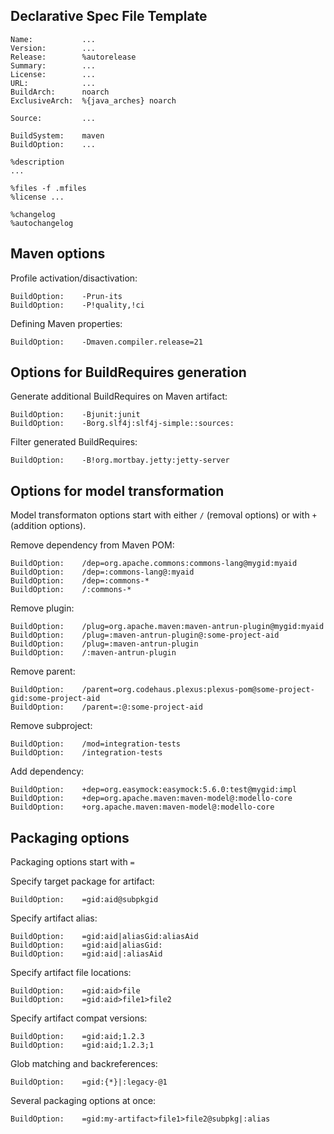 Declarative Spec File Template
------------------------------

```
Name:           ...
Version:        ...
Release:        %autorelease
Summary:        ...
License:        ...
URL:            ...
BuildArch:      noarch
ExclusiveArch:  %{java_arches} noarch

Source:         ...

BuildSystem:    maven
BuildOption:    ...

%description
...

%files -f .mfiles
%license ...

%changelog
%autochangelog
```


Maven options
-------------

Profile activation/disactivation:

    BuildOption:    -Prun-its
    BuildOption:    -P!quality,!ci

Defining Maven properties:

    BuildOption:    -Dmaven.compiler.release=21


Options for BuildRequires generation
------------------------------------

Generate additional BuildRequires on Maven artifact:

    BuildOption:    -Bjunit:junit
    BuildOption:    -Borg.slf4j:slf4j-simple::sources:

Filter generated BuildRequires:

    BuildOption:    -B!org.mortbay.jetty:jetty-server


Options for model transformation
--------------------------------

Model transformaton options start with either `/` (removal options) or
with `+` (addition options).

Remove dependency from Maven POM:

    BuildOption:    /dep=org.apache.commons:commons-lang@mygid:myaid
    BuildOption:    /dep=:commons-lang@:myaid
    BuildOption:    /dep=:commons-*
    BuildOption:    /:commons-*

Remove plugin:

    BuildOption:    /plug=org.apache.maven:maven-antrun-plugin@mygid:myaid
    BuildOption:    /plug=:maven-antrun-plugin@:some-project-aid
    BuildOption:    /plug=:maven-antrun-plugin
    BuildOption:    /:maven-antrun-plugin

Remove parent:

    BuildOption:    /parent=org.codehaus.plexus:plexus-pom@some-project-gid:some-project-aid
    BuildOption:    /parent=:@:some-project-aid

Remove subproject:

    BuildOption:    /mod=integration-tests
    BuildOption:    /integration-tests

Add dependency:

    BuildOption:    +dep=org.easymock:easymock:5.6.0:test@mygid:impl
    BuildOption:    +dep=org.apache.maven:maven-model@:modello-core
    BuildOption:    +org.apache.maven:maven-model@:modello-core


Packaging options
-----------------

Packaging options start with `=`

Specify target package for artifact:

    BuildOption:    =gid:aid@subpkgid

Specify artifact alias:

    BuildOption:    =gid:aid|aliasGid:aliasAid
    BuildOption:    =gid:aid|aliasGid:
    BuildOption:    =gid:aid|:aliasAid

Specify artifact file locations:

    BuildOption:    =gid:aid>file
    BuildOption:    =gid:aid>file1>file2

Specify artifact compat versions:

    BuildOption:    =gid:aid;1.2.3
    BuildOption:    =gid:aid;1.2.3;1

Glob matching and backreferences:

    BuildOption:    =gid:{*}|:legacy-@1

Several packaging options at once:

    BuildOption:    =gid:my-artifact>file1>file2@subpkg|:alias
